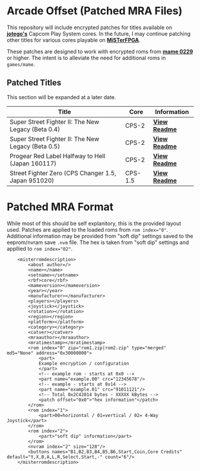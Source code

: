
# Arcade Offset (Patched MRA Files)	

This repository will include encrypted patches for titles available on **[jotego's](https://github.com/jotego/)** Capcom Play System cores. In the future, I may continue patching other titles for various cores playable on **[MiSTerFPGA](https://github.com/MiSTer-devel)**. 

These patches are designed to work with encrypted roms from **[mame 0229](https://archive.org/details/mame.0229)** or higher. The intent is to alleviate the need for additional roms in `games/mame`.


## Patched Titles
This section will be expanded at a later date. 

Title           |  Core     | Information
---------------|-------------|----------
Super Street Fighter II: The New Legacy (Beta 0.4)   | CPS-2        | [**View Readme**](https://github.com/atrac17/CPS2_MRA_Patches/blob/main/Readme/Super%20Street%20Fighter%20II%20The%20New%20Legacy%20%5BBeta%200.4%5D.md)
Super Street Fighter II: The New Legacy (Beta 0.5) | CPS-2   | [**View Readme**](https://github.com/atrac17/CPS2_MRA_Patches/blob/main/Readme/Super%20Street%20Fighter%20II%20The%20New%20Legacy%20%5BBeta%200.5%5D.md)
Progear Red Label Halfway to Hell (Japan 160117) | CPS-2         | [**View Readme**](https://github.com/atrac17/CPS2_MRA_Patches/blob/main/Readme/Progear%20Red%20Label%20Halfway%20to%20Hell%20%28Japan%20160117%29.md)
Street Fighter Zero (CPS Changer 1.5, Japan 951020) | CPS-1.5         | [**View Readme**](https://github.com/atrac17/Arcade_Offset/blob/20e60ff1893c467418b0f0c0a2eff679d4cb7523/Readme/CPS-1.5/Street%20Fighter%20Zero%20(CPS%20Changer%201.5,%20Japan%20951020).md)


# Patched MRA Format

While most of this should be self explanitory, this is the provided layout used. Patches are applied to the loaded roms from `rom index="0"`. Additional information may be provided from "soft dip" settings saved to the eeprom/nvram save `.nvm` file. The hex is taken from "soft dip" settings and appllied to `rom index="02"`.


        <misterromdescription>
            <about author=/>
            <name></name>
            <setname></setname>
            <rbf>core</rbf>
            <mameversion></mameversion>
            <year></year>
            <manufacturer></manufacturer>
            <players></players>
            <joystick></joystick>
            <rotation></rotation>
            <region></region>
            <platform></platform>
            <category></category>
            <catver></catver>
            <mraauthor></mraauthor>
            <mratimestamp></mratimestamp>
            <rom index="0" zip="rom1.zip|rom2.zip" type="merged" md5="None" address="0x30000000">
                <part>
                Example encryption / configuration
                </part>
                <!-- example rom - starts at 0x0 -->
                <part name="example.00" crc="12345678"/>
                <!-- example - starts at 0x14 -->
                <part name="example.01" crc="91011121"/>
                <!-- Total 0x2C42014 bytes - XXXXX kBytes -->
                <patch offset="0x0">"hex information"</patch>
            </rom>
            <rom index="1">
                <part>00=horizontal / 01=vertical / 02= 4-Way Joystick</part>
            </rom>
            <rom index="2">
                <part>"soft dip" information</part>
            </rom>
            <nvram index="2" size="128"/>
            <buttons names="B1,B2,B3,B4,B5,B6,Start,Coin,Core Credits" default="Y,X,B,A,L,R,Select,Start,-" count="6"/>
        </misterromdescription>

